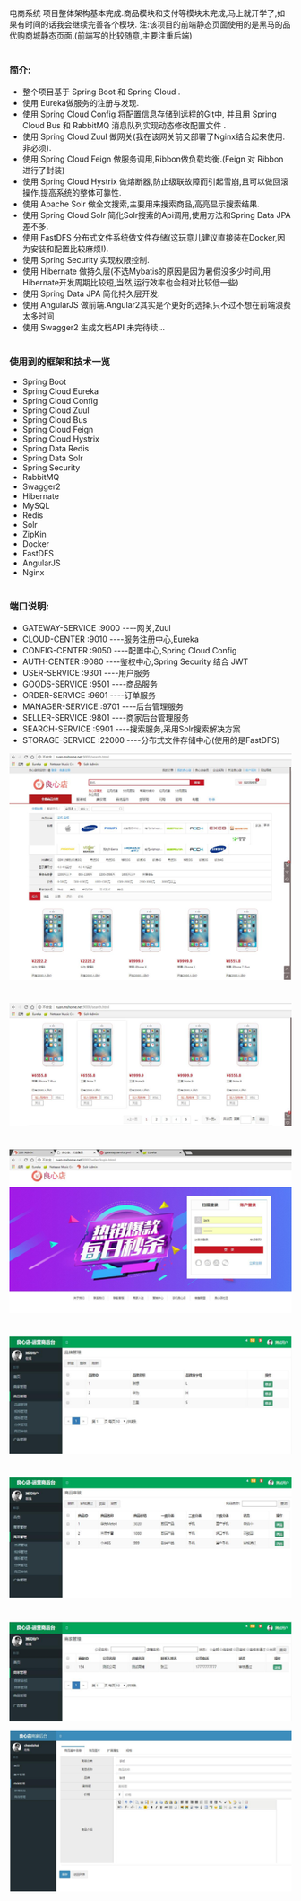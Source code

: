 
电商系统
项目整体架构基本完成.商品模块和支付等模块未完成,马上就开学了,如果有时间的话我会继续完善各个模块.
注:该项目的前端静态页面使用的是黑马的品优购商城静态页面.(前端写的比较随意,主要注重后端)    
#
### 简介:
* 整个项目基于 Spring Boot 和 Spring Cloud .  
* 使用 Eureka做服务的注册与发现.  
* 使用 Spring Cloud Config 将配置信息存储到远程的Git中, 并且用 Spring Cloud Bus 和 RabbitMQ 消息队列实现动态修改配置文件 .    
* 使用 Spring Cloud Zuul 做网关(我在该网关前又部署了Nginx结合起来使用.非必须).  
* 使用 Spring Cloud Feign 做服务调用,Ribbon做负载均衡.(Feign 对 Ribbon 进行了封装)  
* 使用 Spring Cloud Hystrix 做熔断器,防止级联故障而引起雪崩,且可以做回滚操作,提高系统的整体可靠性.    
* 使用 Apache Solr 做全文搜索,主要用来搜索商品,高亮显示搜索结果.   
* 使用 Spring Cloud Solr 简化Solr搜索的Api调用,使用方法和Spring Data JPA 差不多.  
* 使用 FastDFS 分布式文件系统做文件存储(这玩意儿建议直接装在Docker,因为安装和配置比较麻烦!).    
* 使用 Spring Security 实现权限控制.  
* 使用 Hibernate 做持久层(不选Mybatis的原因是因为暑假没多少时间,用Hibernate开发周期比较短,当然,运行效率也会相对比较低一些)  
* 使用 Spring Data JPA 简化持久层开发.  
* 使用 AngularJS 做前端.Angular2其实是个更好的选择,只不过不想在前端浪费太多时间  
* 使用 Swagger2 生成文档API
未完待续...  
#
### 使用到的框架和技术一览
* Spring Boot
* Spring Cloud Eureka
* Spring Cloud Config
* Spring Cloud Zuul
* Spring Cloud Bus
* Spring Cloud Feign
* Spring Cloud Hystrix
* Spring Data Redis
* Spring Data Solr
* Spring Security
* RabbitMQ
* Swagger2
* Hibernate
* MySQL
* Redis
* Solr
* ZipKin
* Docker
* FastDFS
* AngularJS
* Nginx
#

### 端口说明:  
* GATEWAY-SERVICE         :9000  ----网关,Zuul  
* CLOUD-CENTER            :9010  ----服务注册中心,Eureka  
* CONFIG-CENTER           :9050  ----配置中心,Spring Cloud Config  
* AUTH-CENTER             :9080  ----鉴权中心,Spring Security 结合 JWT  
* USER-SERVICE            :9301  ----用户服务  
* GOODS-SERVICE           :9501  ----商品服务  
* ORDER-SERVICE           :9601  ----订单服务  
* MANAGER-SERVICE         :9701  ----后台管理服务  
* SELLER-SERVICE          :9801  ----商家后台管理服务  
* SEARCH-SERVICE          :9901  ----搜索服务,采用Solr搜索解决方案
* STORAGE-SERVICE         :22000 ----分布式文件存储中心(使用的是FastDFS)  

![image](screenshot/web/web1.jpg)
#
![image](screenshot/web/web2.jpg)
#
![image](screenshot/backend/b1.jpg)
#
![image](screenshot/backend/b2.jpg)
#
![image](screenshot/backend/b3.jpg)
#
![image](screenshot/backend/b4.jpg)

![image](screenshot/backend/b5.jpg)
#

